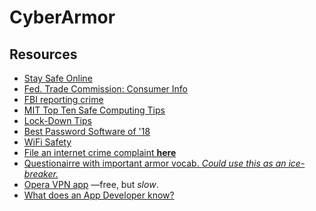 # CyberArmor
## Resources

* [Stay Safe Online](https://staysafeonline.org/)
* [Fed. Trade Commission: Consumer Info](https://www.consumer.ftc.gov/topics/online-security)
* [FBI reporting crime](https://www.fbi.gov/investigate/cyber)
* [MIT Top Ten Safe Computing Tips](https://ist.mit.edu/security/tips)
* [Lock-Down Tips](https://www.wired.com/2016/05/password-tips-experts/)
* [Best Password Software of '18](https://www.pcmag.com/article2/0,2817,2407168,00.asp)
* [WiFi Safety](https://www.pcmag.com/article2/0,2817,2407168,00.asp)
* [File an internet crime complaint **here**](https://www.ic3.gov/default.aspx)
* [Questionairre with important armor vocab. _Could use this as an ice-breaker._](http://www.pewinternet.org/dataset/june-2016-cybersecurity-knowledge/)
* [Opera VPN app](https://www.operavpn.com/) ––free, but _slow_.
* [What does an App Developer know?](https://www.consumer.ftc.gov/articles/0018-understanding-mobile-apps)

<div class="infogram-embed" data-id="top_10_largest_data_breaches_in_history" data-type="interactive" data-title="Top 10 Largest Data Breaches in History"></div><script>!function(e,t,s,i){var n="InfogramEmbeds",o=e.getElementsByTagName("script"),d=o[0],r=/^http:/.test(e.location)?"http:":"https:";if(/^\/{2}/.test(i)&&(i=r+i),window[n]&&window[n].initialized)window[n].process&&window[n].process();else if(!e.getElementById(s)){var a=e.createElement("script");a.async=1,a.id=s,a.src=i,d.parentNode.insertBefore(a,d)}}(document,0,"infogram-async","//e.infogr.am/js/dist/embed-loader-min.js");</script>

